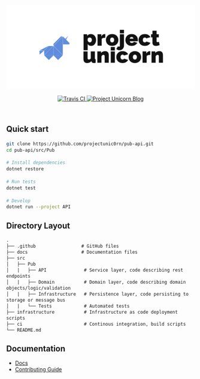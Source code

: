 <p align="center">
  <img src="./docs/images/logo.png" alt="Project Unicorn">
</p>

<p align="center">
  <a href="https://travis-ci.com/projectunic0rn/pub">
    <img src="https://travis-ci.com/projectunic0rn/pub.svg" alt="Travis CI">
  </a>

  <a href="https://projectunicorn.net/">
    <img src="https://img.shields.io/badge/website-https://projectunicorn.net/-blue.svg" alt="Project Unicorn Blog">
  </a>
</p>

<br />

## Quick start

```bash
git clone https://github.com/projectunic0rn/pub-api.git
cd pub-api/src/Pub

# Install dependencies
dotnet restore

# Run tests
dotnet test

# Develop
dotnet run --project API
```

## Directory Layout


    .
    ├── .github                 # GitHub files
    ├── docs                    # Documentation files
    ├── src                      
    │   ├── Pub          
    │   |   ├── API              # Service layer, code describing rest endpoints
    │   |   ├── Domain           # Domain layer, code describing domain objects/logic/validation
    │   |   ├── Infrastructure   # Persistence layer, code persisting to storage or message bus
    │   |   └── Tests            # Automated tests
    ├── infrastructure           # Infrastructure as code deployment scripts                      
    ├── ci                       # Continous integration, build scripts                      
    └── README.md

## Documentation
- [Docs](./docs)
- [Contributing Guide](./CONTRIBUTING.md)
